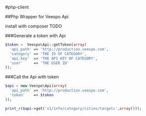 #php-client

##Php Wrapper for Veespo Api

install with composer TODO

###Generate a token with Api

```php
$token =  Veespo\Api::getToken(array(
  'api_path' => 'http://production.veespo.com',
  'category' => 'THE ID OF CATEGORY',
  'api_key'  => 'THE API KEY OF CATEGORY',
  'user'     => 'THE USER ID'
));

```

###Call the Api with token

```php
$api = new Veespo\Api(array(
  'api_path' => 'http://production.veespo.com',
  'token'    => $token
));

print_r($api->get('v1/info/category/cities/targets',array()));

```
